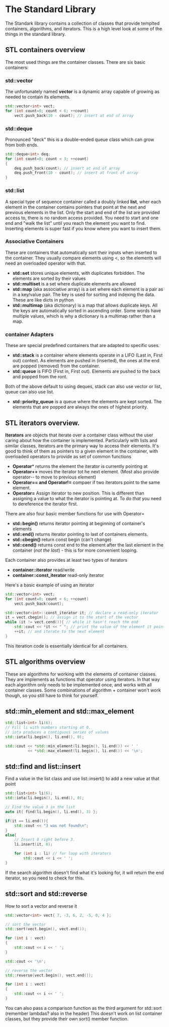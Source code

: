 # The Standard Library

The Standark library contains a collection of classes that provide templted containers, algorithms, and iterators. This is a high level look at some of the things in the standard library. 

## STL containers overview

The most used things are the container classes. There are six basic containers:

### std::vector

The unfortunately named **vector** is a dynamic array capable of growing as needed to contain its elements. 

```cpp
std::vector<int> vect;
for (int count=0; count < 6; ++count)
    vect.push_back(10 - count); // insert at end of array
```

### std::deque

Pronounced "deck" this is a double-ended queue class which can grow from both ends. 

```cpp
std::deque<int> deq;
for (int count=0; count < 3; ++count)
{
    deq.push_back(count); // insert at end of array
    deq.push_front(10 - count); // insert at front of array
}
```

### std::list

A special type of sequence container called a doubly linked **list**, wher each element in the container contains pointers that point at the next and previous elements in the list. Only the start and end of the list are provided access to, there is no random access provided. You need to start and one end and "walk the list" until you reach the element you want to find. Inserting elements is super fast if you know where you want to insert them. 

### Associative Containers

These are containers that automatically sort their inputs when inserted to the container. They usually compare elements using <, so the elements will need an overloaded operator with that. 

* **std::set** stores unique elements, with duplicates forbidden. The elements are sorted by their values
* **std::multiset** is a set where duplicate elements are allowed
* **std::map** (aka associative array) is a set where each element is a pair as in a key/value pair. The key is used for sorting and indexing the data. These are like dicts in python
* **std::multimap** (aka dictionary) is a map that allows duplicate keys. All the keys are automatically sorted in ascending order. Some words have multiple values, which is why a dictionary is a multimap rather than a map.

### container Adapters

These are special predefined containers that are adapted to specific uses. 

* **std::stack** is a container where elements operate in a LIFO (Last in, First out) context. As elements are pushed in (inserted), the ones at the end are popped (removed) from the container. 
* **std::queue** is FIFO (First in, First out). Elements are pushed to the back and popped from the ront. 

Both of the above default to using deques, stack can also use vector or list, queue can also use list. 

* **std::priority_queue** is a queue where the elements are kept sorted. The elements that are popped are always the ones of highest priority.

## STL iterators overview.

**Iterators** are objects that iterate over a container class without the user caring about how the container is implemented. Particularly with lists and similar classes, iterators are the primary way to access their elements. It's good to think of them as pointers to a given element in the container, with overloaded operators to provide as set of common functions

* **Operator*** returns the element the iterator is currently pointing at
* **Operator++** moves the iterator tot he next element. (Most also provide operator-- to move to previous element)
* **Operator== and Operator!=** compaer if two iterators point to the same element.
* **Operator=** Assign iterator to new position. This is different than assigning a value to what the iterator is pointing at. To do *that* you need to dereference the iterator first. 
 
There are also four basic member functions for use with Operator=

* **std::begin()** returns iterator pointing at beginning of container's elements
* **std::end()** returns iterator pointing to last of containers elements.
* **std::cbegin()** return const begin (can't change)
* **std::cend()** returns const end to the element after the last element in the container (*not the last*) - this is for more convenient looping.

Each container also provides at least two types of iterators

* **container::iterator** read/write
* **container::const_iterator** read-only iterator

Here's a basic example of using an iterator

```cpp
std::vector<int> vect;
for (int count=0; count < 6; ++count)
    vect.push_back(count);

std::vector<int>::const_iterator it; // declare a read-only iterator
it = vect.cbegin(); // assign it to the start of the vector
while (it != vect.cend()){ // while it hasn't reach the end
    std::cout << *it << " "; // print the value of the element it points to
    ++it; // and iterate to the next element
}
```

This iteration code is essentially identical for all containers. 

## STL algorithms overview

These are algorithms for working with the elements of container classes. They are implements as functions that operator using iterators. In that way each algorithm only needs to be implemented once, and works with all container classes. Some combinations of algorithm + container won't work though, so you still have to think for yourself. 

## std::min_element and std::max_element

```cpp
std::list<int> li(6);
// Fill li with numbers starting at 0.
// iota produces a contiguous series of values
std::iota(li.begin(), li.end(), 0);

std::cout << *std::min_element(li.begin(), li.end()) << ' '
          << *std::max_element(li.begin(), li.end()) << '\n';
```

## std::find and list::insert

Find a value in the list class and use list::insert() to add a new value at that point

```cpp
std::list<int> li(6);
std::iota(li.begin(), li.end(), 0);

// Find the value 3 in the list
auto it{ find(li.begin(), li.end(), 3) };

if(it == li.end()){
    std::cout << "3 was not found\n";
}
else{
    // Insert 8 right before 3.
    li.insert(it, 8);

    for (int i : li) // for loop with iterators
        std::cout << i << ' ';
}
```

If the search algorithm doesn't find what it's looking for, it will return the end iterator, so you need to check for this. 

## std::sort and std::reverse

How to sort a vector and reverse it

```cpp
std::vector<int> vect{ 7, -3, 6, 2, -5, 0, 4 };

// sort the vector
std::sort(vect.begin(), vect.end());

for (int i : vect)
{
    std::cout << i << ' ';
}

std::cout << '\n';

// reverse the vector
std::reverse(vect.begin(), vect.end());

for (int i : vect)
{
    std::cout << i << ' ';
}
```

You can also pass a comparison function as the third argument for std::sort (remember lambdas? also in the <functional> header)
This doesn't work on list container classes, but they provide their own sort() member function. 





